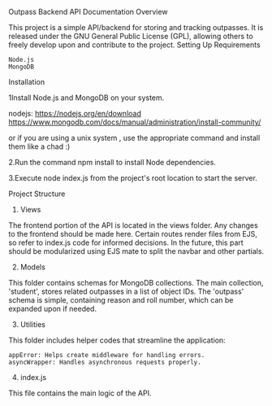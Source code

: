 Outpass Backend API Documentation
Overview

This project is a simple API/backend for storing and tracking outpasses. It is released under the GNU General Public License (GPL), allowing others to freely develop upon and contribute to the project.
Setting Up
Requirements

    Node.js
    MongoDB

Installation

1Install Node.js and MongoDB on your system.

 nodejs: https://nodejs.org/en/download
 https://www.mongodb.com/docs/manual/administration/install-community/

 or if you are using a unix system ,  use the appropriate command and install them like a chad :)
     
2.Run the command npm install to install Node dependencies.

3.Execute node index.js from the project's root location to start the server.

Project Structure

1. Views

The frontend portion of the API is located in the views folder. Any changes to the frontend should be made here. Certain routes render files from EJS, so refer to index.js code for informed decisions. In the future, this part should be modularized using EJS mate to split the navbar and other partials.

2. Models

This folder contains schemas for MongoDB collections. The main collection, 'student', stores related outpasses in a list of object IDs. The 'outpass' schema is simple, containing reason and roll number, which can be expanded upon if needed.

3. Utilities

This folder includes helper codes that streamline the application:

    appError: Helps create middleware for handling errors.
    asyncWrapper: Handles asynchronous requests properly.

4. index.js

This file contains the main logic of the API.
